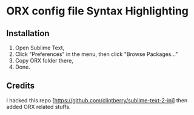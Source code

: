 ORX config file Syntax Highlighting
===================================

Installation
------------

1. Open Sublime Text,
2. Click "Preferences" in the menu, then click "Browse Packages..."
3. Copy ORX folder there,
4. Done.

Credits
-------

I hacked this repo [https://github.com/clintberry/sublime-text-2-ini] then added ORX related stuffs.
